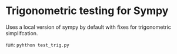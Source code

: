 # Trigonometric testing for Sympy

Uses a local version of sympy by default with fixes for trigonometric simplifcation.

run:
`pyhthon test_trig.py`
